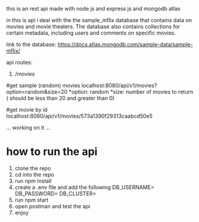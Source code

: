 this is an rest api made with node js and express js and mongodb atlas

in this is api i deal with the the sample_mflix database that contains data on movies and movie theaters. The database also contains collections for certain metadata, including users and comments on specific movies.

link to the database: https://docs.atlas.mongodb.com/sample-data/sample-mflix/

api routes:

1. /movies

#get sample (random) movies
localhost:8080/api/v1/movies?option=random&size=20
*option: random
*size: number of movies to return ( should be less than 20 and greater than 0)

#get movie by id
localhost:8080/api/v1/movies/573a1390f29313caabcd50e5

... working on it ...

# how to run the api

1. clone the repo
2. cd into the repo
3. run npm install
4. create a .env file and add the following
   DB_USERNAME=<your username>
   DB_PASSWORD=<your password>
   DB_CLUSTER=<your cluster name>
5. run npm start
6. open postman and test the api
7. enjoy
